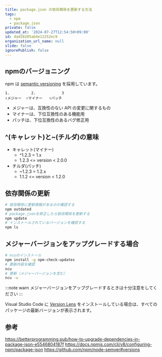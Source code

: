 ```yaml
---
title: package.json の依存関係を更新する方法
tags:
  - npm
  - package.json
private: false
updated_at: '2024-07-27T12:54:50+09:00'
id: dad28205ab4e12252ec9
organization_url_name: null
slide: false
ignorePublish: false
---
```


## npmのバージョニング

npm は [semantic versioning](https://docs.npmjs.com/about-semantic-versioning) を採用しています。

```
1.          2.            3
↑メジャー  ↑マイナー   ↑パッチ
```

- メジャーは、互換性のない API の変更に関するもの
- マイナーは、下位互換性のある機能用
- パッチは、下位互換性のあるバグ修正用

## ^(キャレット)と~(チルダ)の意味

- キャレット(マイナー)
  - ^1.2.3 = 1.x
  - 1.2.3 <= version < 2.0.0
- チルダ(パッチ)
  - ~1.2.3 = 1.2.x
  - 1.1.2 <= version < 1.2.0

## 依存関係の更新

```bash
# 依存関係に更新情報があるのか確認する
npm outdated
# package.jsonを修正したら依存関係を更新する
npm update
# インストールされているバージョンを確認する
npm ls
```

## メジャーバージョンをアップグレードする場合

```bash
# ncuのインストール
npm install -g npm-check-updates
# 更新内容を確認
ncu
# 更新（メジャーバージョンを含む）
ncu -u
```

:::note warn
メジャーバージョンをアップグレードするときは十分注意をしてください
:::

Visual Studio Code に [Version Lens](https://marketplace.visualstudio.com/items?itemName=pflannery.vscode-versionlens) をインストールしている場合は、すべてのパッケージの最新バージョンが表示されます。

## 参考

https://betterprogramming.pub/how-to-upgrade-dependencies-in-package-json-e5546804187f
https://docs.npmjs.com/cli/v8/configuring-npm/package-json
https://github.com/npm/node-semver#versions
